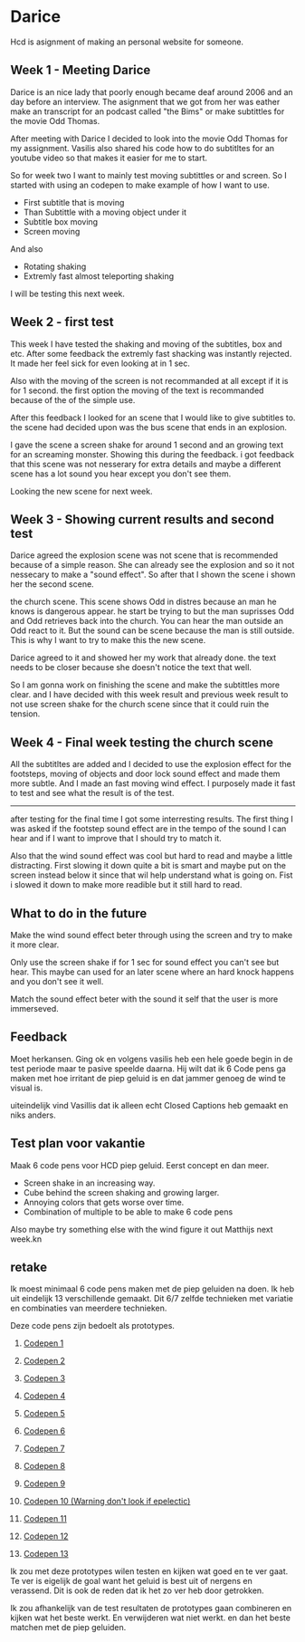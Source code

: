 # Darice

Hcd is asignment of making an personal website for someone.

## Week 1 - Meeting Darice

Darice is an nice lady that poorly enough became deaf around 2006 and an day before an interview. The asignment that we got from her was eather make an transcript for an podcast called "the Bims" or make subtittles for the movie Odd Thomas.

After meeting with Darice I decided to look into the movie Odd Thomas for my assignment. Vasilis also shared his code how to do subtitltes for an youtube video so that makes it easier for me to start.

So for week two I want to mainly test moving subtittles or and screen. So I started with using an codepen to make example of how I want to use.

- First subtitle that is moving
- Than Subtittle with a moving object under it
- Subtitle box moving
- Screen moving

And also

- Rotating shaking
- Extremly fast almost teleporting shaking

I will be testing this next week.

## Week 2 - first test

This week I have tested the shaking and moving of the subtitles, box and etc. After some feedback the extremly fast shacking was instantly rejected. It made her feel sick for even looking at in 1 sec.

Also with the moving of the screen is not recommanded at all except if it is for 1 second. the first option the moving of the text is recommanded because of the of the simple use.

After this feedback I looked for an scene that I would like to give subtitles to. the scene had decided upon was the bus scene that ends in an explosion.

I gave the scene a screen shake for around 1 second and an growing text for an screaming monster. Showing this during the feedback. i got feedback that this scene was not nesserary for extra details and maybe a different scene has a lot sound you hear except you don't see them. 

Looking the new scene for next week.

## Week 3 - Showing current results and second test

Darice agreed the explosion scene was not scene that is recommended because of a simple reason. She can already see the explosion and so it not nessecary to make a "sound effect". So after that I shown the scene i shown her the second scene.

the church scene. This scene shows Odd in distres because an man he knows is dangerous appear. he start be trying to but the man suprisses Odd and Odd retrieves back into the church. You can hear the man outside an Odd react to it. But the sound can be scene because the man is still outside. This is why I want to try to make this the new scene. 

Darice agreed to it and showed her my work that already done. the text needs to be closer because she doesn't notice the text that well.

So I am gonna work on finishing the scene and make the subtittles more clear. and I have decided with this week result and previous week result to not use screen shake for the church scene since that it could ruin the tension.

## Week 4 - Final week testing the church scene

All the subtitltes are added and I decided to use the explosion effect for the footsteps, moving of objects and door lock sound effect and made them more subtle. And I made an fast moving wind effect. I purposely made it fast to test and see what the result is of the test.

---

after testing for the final time I got some interresting results. The first thing I was asked if the footstep sound effect are in the tempo of the sound I can hear and if I want to improve that I should try to match it.

Also that the wind sound effect was cool but hard to read and maybe a little distracting. First slowing it down quite a bit is smart and maybe put on the screen instead below it since that wil help understand what is going on. Fist i slowed it down to make more readible but it still hard to read.

## What to do in the future

Make the wind sound effect beter through using the screen and try to make it more clear.

Only use the screen shake if for 1 sec for sound effect you can't see but hear. This maybe can used for an later scene where an hard knock happens and you don't see it well.

Match the sound effect beter with the sound it self that the user is more immerseved.

## Feedback

Moet herkansen. Ging ok en volgens vasilis heb een hele goede begin in de test periode maar te pasive speelde daarna. Hij wilt dat ik 6 Code pens ga maken met hoe irritant de piep geluid is en dat jammer genoeg de wind te visual is.

uiteindelijk vind Vasillis dat ik alleen echt Closed Captions heb gemaakt en niks anders.

## Test plan voor vakantie

Maak 6 code pens voor HCD piep geluid. Eerst concept en dan meer.

- Screen shake in an increasing way.
- Cube behind the screen shaking and growing larger.
- Annoying colors that gets worse over time.
- Combination of multiple to be able to make 6 code pens

Also maybe try something else with the wind figure it out Matthijs next week.kn


## retake

Ik moest minimaal 6 code pens maken met de piep geluiden na doen. Ik heb uit eindelijk 13 verschillende gemaakt. Dit 6/7 zelfde technieken met variatie en combinaties van meerdere technieken.

Deze code pens zijn bedoelt als prototypes.

1. [Codepen 1](https://codepen.io/vpkiflhv-the-flexboxer/pen/abGgXzZ)


2. [Codepen 2](https://codepen.io/vpkiflhv-the-flexboxer/pen/PwwawRp)

3. [Codepen 3](https://codepen.io/vpkiflhv-the-flexboxer/pen/bNNKNMo)

4. [Codepen 4](https://codepen.io/vpkiflhv-the-flexboxer/pen/raaKVqx)

5. [Codepen 5](https://codepen.io/vpkiflhv-the-flexboxer/pen/PwwaqLx)

6. [Codepen 6](https://codepen.io/vpkiflhv-the-flexboxer/pen/ByyVoBb)

7. [Codepen 7](https://codepen.io/vpkiflhv-the-flexboxer/pen/GggGpeK)

8. [Codepen 8](hhttps://codepen.io/vpkiflhv-the-flexboxer/pen/GggGpeK)

9. [Codepen 9](https://codepen.io/vpkiflhv-the-flexboxer/pen/EaaRRBN)

10. [Codepen 10 (Warning don't look if epelectic)](https://codepen.io/vpkiflhv-the-flexboxer/pen/yyyEqYN)

11. [Codepen 11](https://codepen.io/vpkiflhv-the-flexboxer/pen/GggGBye)

12. [Codepen 12](https://codepen.io/vpkiflhv-the-flexboxer/pen/ByyVqym)

13. [Codepen 13](https://codepen.io/vpkiflhv-the-flexboxer/pen/azzKRNb)

Ik zou met deze prototypes wilen testen en kijken wat goed en te ver gaat. Te ver is eigelijk de goal want het geluid is best uit of nergens en verassend. Dit is ook de reden dat ik het zo ver heb door getrokken.

Ik zou afhankelijk van de test resultaten de prototypes gaan combineren en kijken wat het beste werkt. En verwijderen wat niet werkt. en dan het beste matchen met de piep geluiden.